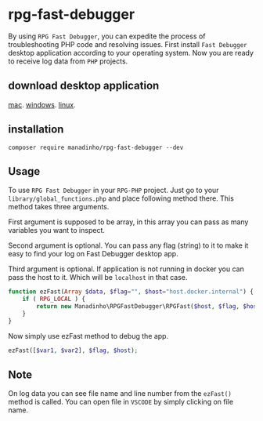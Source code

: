# rpg-fast-debugger

By using `RPG Fast Debugger`, you can expedite the process of troubleshooting PHP code and resolving issues.
First install `Fast Debugger` desktop application according to your operating system.
Now you are ready to receive log data from `PHP` projects.

## download desktop application
[mac](https://drive.google.com/file/d/1LKXWI8x8jiLawN5b9qmv_pV3djYsAzh6/view?usp=share_link).
[windows](https://drive.google.com/file/d/1AmpOiaD7kWe1DetkNWuVTE4TNb6647Dq/view?usp=share_link).
[linux](https://drive.google.com/file/d/1zDwRCBDEgDSAYlzS4gD_8o6wKRkfDe4f/view?usp=share_link).


## installation

    composer require manadinho/rpg-fast-debugger --dev
    
## Usage

To use `RPG Fast Debugger` in your `RPG-PHP` project. Just go to your `library/global_functions.php` and place following method there. This method takes three arguments. 

First argument is supposed to be array, in this array you can pass as many variables you want to inspect.

Second argument is optional. You can pass any flag (string) to it to make it easy to find your log on Fast Debugger desktop app.

Third argument is optional. If application is not running in docker you can pass the host to it. Which will be `localhost` in that case.
```php
function ezFast(Array $data, $flag="", $host="host.docker.internal") {
    if ( RPG_LOCAL ) {
        return new Manadinho\RPGFastDebugger\RPGFast($host, $flag, $host);
    }
}
```

Now simply use ezFast method to debug the app.

```php
ezFast([$var1, $var2], $flag, $host);
```

## Note

On log data you can see file name and line number from the `ezFast()` method is called. You can open file in `VSCODE` by simply clicking on file name.
